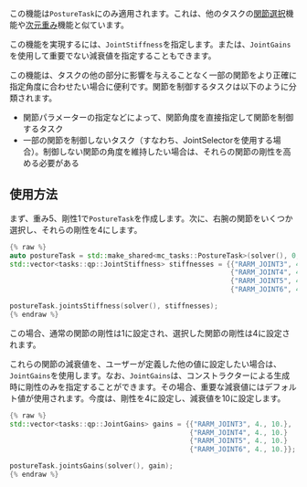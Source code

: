 この機能は`PostureTask`にのみ適用されます。これは、他のタスクの[関節選択](joint-select.html)機能や[次元重み](dim-weight.html)機能と似ています。

この機能を実現するには、`JointStiffness`を指定します。または、`JointGains`を使用して重要でない減衰値を指定することもできます。

この機能は、タスクの他の部分に影響を与えることなく一部の関節をより正確に指定角度に合わせたい場合に便利です。関節を制御するタスクは以下のように分類されます。

- 関節パラメーターの指定などによって、関節角度を直接指定して関節を制御するタスク
- 一部の関節を制御しないタスク（すなわち、JointSelectorを使用する場合）。制御しない関節の角度を維持したい場合は、それらの関節の剛性を高める必要がある

## 使用方法

まず、重み5、剛性1で`PostureTask`を作成します。次に、右腕の関節をいくつか選択し、それらの剛性を4にします。

```cpp
{% raw %}
auto postureTask = std::make_shared<mc_tasks::PostureTask>(solver(), 0, 1, 5);
std::vector<tasks::qp::JointStiffness> stiffnesses = {{"RARM_JOINT3", 4.},
                                                      {"RARM_JOINT4", 4.}
                                                      {"RARM_JOINT5", 4.}
                                                      {"RARM_JOINT6", 4.}};

postureTask.jointsStiffness(solver(), stiffnesses);
{% endraw %}
```

この場合、通常の関節の剛性は1に設定され、選択した関節の剛性は4に設定されます。

これらの関節の減衰値を、ユーザーが定義した他の値に設定したい場合は、`JointGains`を使用します。なお、`JointGains`は、コンストラクターによる生成時に剛性のみを指定することができます。その場合、重要な減衰値にはデフォルト値が使用されます。今度は、剛性を4に設定し、減衰値を10に設定します。

```cpp
{% raw %}
std::vector<tasks::qp::JointGains> gains = {{"RARM_JOINT3", 4., 10.},
                                            {"RARM_JOINT4", 4., 10.}
                                            {"RARM_JOINT5", 4., 10.}
                                            {"RARM_JOINT6", 4., 10.}};

postureTask.jointsGains(solver(), gain);
{% endraw %}
```
